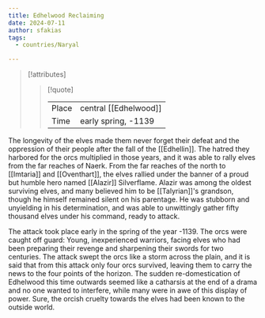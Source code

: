 ```yaml
---
title: Edhelwood Reclaiming
date: 2024-07-11
author: sfakias
tags:
  - countries/Naryal

---
```

> [!attributes]
> 
> > [!quote]
> >
> > | | |
> > | --- | --- |
> > | Place | central [[Edhelwood]] |
> > | Time | early spring, -1139 |

The longevity of the elves made them never forget their defeat and the oppression of their people after the fall of the [[Edhellin]]. The hatred they harbored for the orcs multiplied in those years, and it was able to rally elves from the far reaches of Naerk. From the far reaches of the north to [[Imtaria]] and [[Oventhart]], the elves rallied under the banner of a proud but humble hero named [[Alazir]] Silverflame. Alazir was among the oldest surviving elves, and many believed him to be [[Talyrian]]'s grandson, though he himself remained silent on his parentage. He was stubborn and unyielding in his determination, and was able to unwittingly gather fifty thousand elves under his command, ready to attack.

The attack took place early in the spring of the year -1139. The orcs were caught off guard: Young, inexperienced warriors, facing elves who had been preparing their revenge and sharpening their swords for two centuries. The attack swept the orcs like a storm across the plain, and it is said that from this attack only four orcs survived, leaving them to carry the news to the four points of the horizon. The sudden re-domestication of Edhelwood this time outwards seemed like a catharsis at the end of a drama and no one wanted to interfere, while many were in awe of this display of power. Sure, the orcish cruelty towards the elves had been known to the outside world.